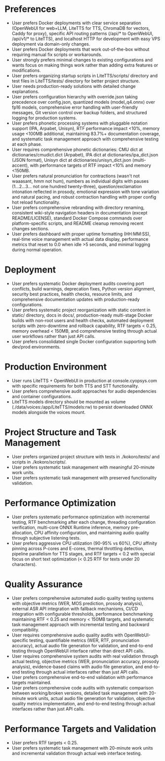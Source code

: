 # Preferences
- User prefers Docker deployments with clear service separation (OpenWebUI for web+LLM, LiteTTS for TTS, ChromaDB for vectors, Caddy for proxy), specific API routing patterns (/api/* to OpenWebUI, /api/v1/* to LiteTTS), and localhost HTTP for development with easy VPS deployment via domain-only changes.
- User prefers Docker deployments that work out-of-the-box without requiring manual fix scripts or workarounds.
- User strongly prefers minimal changes to existing configurations and wants focus on making things work rather than adding extra features or modifications.
- User prefers organizing startup scripts in LiteTTS/scripts/ directory and test files in LiteTTS/tests/ directory for better project structure.
- User needs production-ready solutions with detailed change explanations.
- User prefers configuration hierarchy with override.json taking precedence over config.json, quantized models (model_q4.onnx) over fp16 models, comprehensive error handling with user-friendly messages, Git version control over backup folders, and structured logging for production systems.
- User prefers phonetic processing systems with pluggable notation support (IPA, Arpabet, Unisyn), RTF performance impact <10%, memory usage <100MB additional, maintaining 83.7%+ documentation coverage, and systematic task management approach with comprehensive testing at each phase.
- User requires comprehensive phonetic dictionaries: CMU dict at dictionaries/cmudict.dict (Arpabet), IPA dict at dictionaries/ipa_dict.json (JSON format), Unisyn dict at dictionaries/unisyn_dict.json (multi-accent), with performance targets of RTF impact <10% and memory <150MB.
- User prefers natural pronunciation for contractions (wasn't not waaasant, hmm not hum), numbers as individual digits with pauses (1...2...3... not one hundred twenty-three), question/exclamation intonation reflected in prosody, emotional expression with tone variation and natural pacing, and robust contraction handling with proper config hot reload functionality.
- User prefers comprehensive rebranding with directory renaming, consistent wiki-style navigation headers in documentation (except README/LICENSE), standard Docker Compose commands over platform-specific scripts, and README cleanup removing recent changes sections.
- User prefers dashboard with proper uptime formatting (HH:MM:SS), real-time voice management with actual data display, performance metrics that reset to 0.0 when idle >5 seconds, and minimal logging during normal operation.

# Deployment
- User prefers systematic Docker deployment audits covering port conflicts, build warnings, deprecation fixes, Python version alignment, security best practices, health checks, resource limits, and comprehensive documentation updates with production-ready configurations.
- User prefers systematic project reorganization with static content in static/ directory, docs in docs/, production-ready multi-stage Docker builds with non-root users and health checks, automated deployment scripts with zero-downtime and rollback capability, RTF targets < 0.25, memory overhead < 150MB, and comprehensive testing through actual user workflows rather than just API calls.
- User prefers consolidated single Docker configuration supporting both dev/prod environments.

# Production Environment
- User runs LiteTTS + OpenWebUI in production at console.cyopsys.com with specific requirements for both TTS and STT functionality.
- User prefers comprehensive audit approaches for audio dependencies and container configurations.
- LiteTTS models directory should be mounted as volume (./data/voices:/app/LiteTTS/models:rw) to persist downloaded ONNX models alongside the voices mount.

# Project Structure and Task Management
- User prefers organized project structure with tests in ./kokoro/tests/ and scripts in ./kokoro/scripts/.
- User prefers systematic task management with meaningful 20-minute work units.
- User prefers systematic task management with preserved functionality validation.

# Performance Optimization
- User prefers systematic performance optimization with incremental testing, RTF benchmarking after each change, threading configuration verification, multi-core ONNX Runtime inference, memory pre-allocation, CPU affinity configuration, and maintaining audio quality through subjective listening tests.
- User prefers aggressive CPU utilization (90-95% vs 60%), CPU affinity pinning across P-cores and E-cores, thermal throttling detection, pipeline parallelism for TTS stages, and RTF targets < 0.2 with special focus on short text optimization (< 0.25 RTF for texts under 20 characters).

# Quality Assurance
- User prefers comprehensive automated audio quality testing systems with objective metrics (WER, MOS prediction, prosody analysis), external ASR API integration with fallback mechanisms, CI/CD integration with configurable thresholds, performance benchmarking maintaining RTF < 0.25 and memory < 150MB targets, and systematic task management approach with incremental testing and backward compatibility.
- User requires comprehensive audio quality audits with OpenWebUI-specific testing, quantifiable metrics (WER, RTF, pronunciation accuracy), actual audio file generation for validation, and end-to-end testing through OpenWebUI interface rather than direct API calls.
- User requires comprehensive system audits with real validation through actual testing, objective metrics (WER, pronunciation accuracy, prosody analysis), evidence-based claims with audio file generation, and end-to-end testing through actual interfaces rather than just API calls.
- User prefers comprehensive end-to-end validation with performance targets maintained.
- User prefers comprehensive code audits with systematic comparison between working/broken versions, detailed task management with 20-minute work units, actual audio file generation for validation, objective quality metrics implementation, and end-to-end testing through actual interfaces rather than just API calls.

# Performance Targets and Validation
- User prefers RTF targets < 0.25.
- User prefers systematic task management with 20-minute work units and incremental validation through actual web interface testing.
